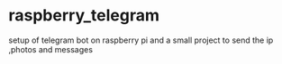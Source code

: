 # raspberry_telegram
setup of telegram bot on raspberry pi and a small project to send the ip ,photos and messages

